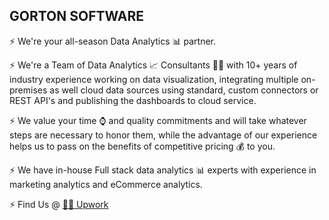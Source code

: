 ## GORTON SOFTWARE

⚡ We're your all-season Data Analytics 📊 partner. 

⚡ We're a Team of Data Analytics 📈 Consultants 🧑‍💻 with 10+ years of industry experience working on data visualization, 
integrating multiple on-premises as well cloud data sources using standard, custom connectors or REST API's and publishing the dashboards to cloud service.

⚡ We value your time ⌚ and quality commitments and will take whatever steps are necessary to honor them, 
   while the advantage of our experience helps us to pass on the benefits of competitive pricing 💰 to you.

⚡ We have in-house Full stack data analytics 📊 experts with experience in marketing analytics and eCommerce analytics.


⚡ Find Us @
<a href="https://www.upwork.com/agencies/~012c21b2d3b1fe415f" target="_blank">👨‍💻 Upwork</a>


<script src="https://platform.linkedin.com/in.js" type="text/javascript"> lang: en_US</script>
<script type="IN/FollowCompany" data-id="80540644" data-counter="bottom"></script>
